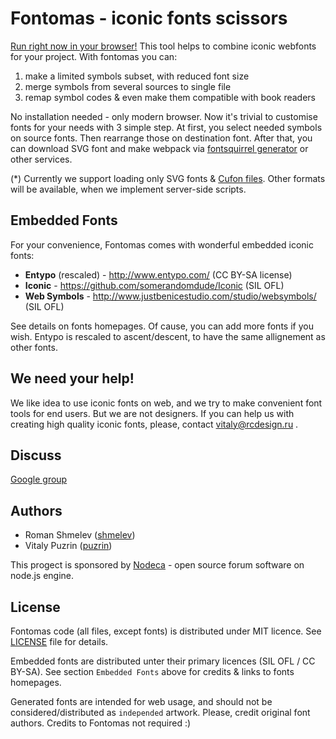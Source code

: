 Fontomas - iconic fonts scissors
================================

[Run right now in your browser!](http://nodeca.github.com/fontomas/) This tool
helps to combine iconic webfonts for your project. With fontomas you can:

1. make a limited symbols subset, with reduced font size
2. merge symbols from several sources to single file
3. remap symbol codes & even make them compatible with book readers

No installation needed - only modern browser. Now it's trivial to customise
fonts for your needs with 3 simple step. At first, you select needed symbols
on source fonts. Then rearrange those on destination font. After that, you can
download SVG font and make webpack via [fontsquirrel generator](http://www.fontsquirrel.com/fontface/generator)
or other services.

(*) Currently we support loading only SVG fonts & [Cufon files](http://cufon.shoqolate.com/generate/).
Other formats will be available, when we implement server-side scripts.

## Embedded Fonts

For your convenience, Fontomas comes with wonderful embedded iconic fonts:

- __Entypo__ (rescaled) - http://www.entypo.com/ (CC BY-SA license)
- __Iconic__ - https://github.com/somerandomdude/Iconic (SIL OFL)
- __Web Symbols__ - http://www.justbenicestudio.com/studio/websymbols/ (SIL OFL)

See details on fonts homepages. Of cause, you can add more fonts if you wish.
Entypo is rescaled to ascent/descent, to have the same allignement as other fonts.


## We need your help!

We like idea to use iconic fonts on web, and we try to make convenient font
tools for end users. But we are not designers. If you can help us with creating
high quality iconic fonts, please, contact vitaly@rcdesign.ru .


## Discuss

[Google group](https://github.com/nodeca/fontomas)


## Authors

- Roman Shmelev ([shmelev](https://github.com/shmelev))
- Vitaly Puzrin ([puzrin](https://github.com/puzrin))

This progect is sponsored by [Nodeca](https://github.com/nodeca) - open source
forum software on node.js engine.


## License

Fontomas code (all files, except fonts) is distributed under MIT licence. See
[LICENSE](https://github.com/nodeca/fontomas/blob/master/LICENSE) file for details.

Embedded fonts are distributed unter their primary licences (SIL OFL / CC BY-SA).
See section `Embedded Fonts` above for credits & links to fonts homepages.

Generated fonts are intended for web usage, and should not be
considered/distributed as `independed` artwork. Please, credit original font authors.
Credits to Fontomas not required :)
